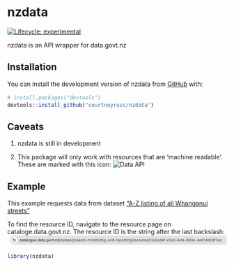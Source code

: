 
<!-- README.md is generated from README.Rmd. Please edit that file -->

# nzdata

<!-- badges: start -->

[![Lifecycle:
experimental](https://img.shields.io/badge/lifecycle-experimental-orange.svg)](https://lifecycle.r-lib.org/articles/stages.html#experimental)
<!-- badges: end -->

nzdata is an API wrapper for data.govt.nz

## Installation

You can install the development version of nzdata from
[GitHub](https://github.com/) with:

``` r
# install.packages("devtools")
devtools::install_github("courtneyruss/nzdata")
```

## Caveats

1.  nzdata is still in development

2.  This package will only work with resources that are ‘machine
    readable’. These are marked with this icon: ![Data
    API](images/data_api.png)

## Example

This example requests data from dataset [“A-Z listing of all Whanganui
streets”](https://catalogue.data.govt.nz/dataset/whanganui-streets-a-z/resource/2f4e30a7-091f-4aed-b18f-4b21cc19e6b4)

To find the resource ID, navigate to the resource page on
cataloge.data.govt.nz. The resource ID is the string after the last
backslash: ![URL Path](images/path.png)

``` r
library(nzdata)
```

